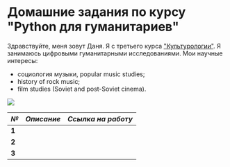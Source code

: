 # Домашние задания по курсу "Python для гуманитариев"
Здравствуйте, меня зовут Даня. Я с третьего курса ["Культурологии"](https://www.hse.ru/ba/cultural/). 
Я занимаюсь цифровыми гуманитарными исследованиями. Мои научные интересы:
+ социология музыки, popular music studies;
+ history of rock music;
+ film studies (Soviet and post-Soviet cinema).

![](https://orig00.deviantart.net/a383/f/2013/024/0/0/disappearrgb_by_madebymv-d5sku6k.jpg)

*№* | *Описание* | *Ссылка на работу*
---|:---------:|-----------:
**1**|
**2**|
**3**|
